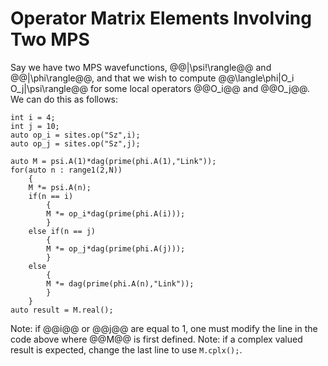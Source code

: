 
# Operator Matrix Elements Involving Two MPS

Say we have two MPS wavefunctions, @@|\psi\!\rangle@@ and @@|\phi\rangle@@,
and that we wish to compute @@\langle\phi|O_i O_j|\psi\rangle@@ for some 
local operators @@O_i@@ and @@O_j@@. We can do this as follows:

    int i = 4;
    int j = 10;
    auto op_i = sites.op("Sz",i);
    auto op_j = sites.op("Sz",j);

    auto M = psi.A(1)*dag(prime(phi.A(1),"Link"));
    for(auto n : range1(2,N))
        {
        M *= psi.A(n);
        if(n == i)
            {
            M *= op_i*dag(prime(phi.A(i)));
            }
        else if(n == j)
            {
            M *= op_j*dag(prime(phi.A(j)));
            }
        else
            {
            M *= dag(prime(phi.A(n),"Link"));
            }
        }
    auto result = M.real();

Note: if @@i@@ or @@j@@ are equal to 1, one must modify the line in the
code above where @@M@@ is first defined.
Note: if a complex valued result is expected, change the last line to use `M.cplx();`.


